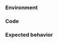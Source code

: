 <!--
 The title muse be the one of following:

 1. [Bug] {{title}}
 2. [Feature] {{title}}
 3. [Proposal] {{title}}
 -->

### Environment

<!--
 browser's version (required)
 vsuite's version (required)
 system's version
 node's version
 webpack's version
 -->

### Code

<!--
 Write your code as simple as you can.
 You also can add a link to Codepen, JSBin and so on.
 -->

### Expected behavior

<!--
 The expected behavior of above code.
 -->

<!--

### Current behavior

### Steps to reproduce

-->
